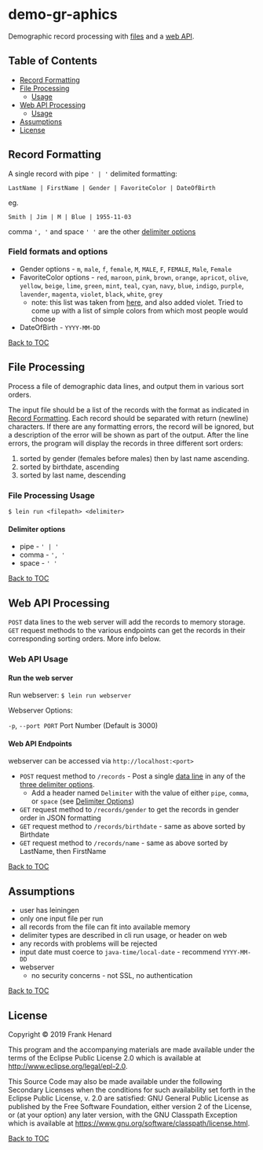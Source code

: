 # demo-gr-aphics

Demographic record processing with [files](#file-processing) and a [web API](#web-api-processing).

## Table of Contents

- [Record Formatting](#record-formatting)
- [File Processing](#file-processing)
    - [Usage](#file-processing-usage)
- [Web API Processing](#web-api-processing)
    - [Usage](#web-api-usage)
- [Assumptions](#assumptions)
- [License](#license)

## Record Formatting

A single record with pipe `' | '` delimited formatting:

`LastName | FirstName | Gender | FavoriteColor | DateOfBirth`

eg.

`Smith | Jim | M | Blue | 1955-11-03`

comma `', '` and space `' '` are the other [delimiter options](#delimiter-options)

### Field formats and options

- Gender options - `m`, `male`, `f`, `female`, `M`, `MALE`, `F`, `FEMALE`, `Male`, `Female`
- FavoriteColor options - `red`, `maroon`, `pink`, `brown`, `orange`, `apricot`, `olive`, `yellow`, `beige`, `lime`, `green`, `mint`, `teal`, `cyan`, `navy`, `blue`, `indigo`, `purple`, `lavender`, `magenta`, `violet`, `black`, `white`, `grey`
    - note: this list was taken from [here](https://sashat.me/2017/01/11/list-of-20-simple-distinct-colors/), and also added violet.  Tried to come up with a list of simple colors from which most people would choose
- DateOfBirth - `YYYY-MM-DD`

[Back to TOC](#table-of-contents)

## File Processing

Process a file of demographic data lines, and output them in various sort orders.

The input file should be a list of the records with the format as indicated in [Record Formatting](#record-formatting).  Each record should be separated with return (newline) characters.  If there are any formatting errors, the record will be ignored, but a description of the error will be shown as part of the output.  After the line errors, the program will display the records in three different sort orders:

1. sorted by gender (females before males) then by last name ascending.
2. sorted by birthdate, ascending
3. sorted by last name, descending


### File Processing Usage

`$ lein run <filepath> <delimiter>`

#### Delimiter options

- pipe - `' | '`
- comma - `', '`
- space - `' '`

[Back to TOC](#table-of-contents)

## Web API Processing

`POST` data lines to the web server will add the records to memory storage.  `GET` request methods to the various endpoints can get the records in their corresponding sorting orders.  More info below.

### Web API Usage

#### Run the web server

Run webserver: `$ lein run webserver`

Webserver Options:

`-p`, `--port PORT`  Port Number (Default is 3000)

#### Web API Endpoints

webserver can be accessed via `http://localhost:<port>`

- `POST` request method to `/records` - Post a single [data line](#record-formatting) in any of the [three delimiter options](#delimiter-options).
    - Add a header named `Delimiter` with the value of either `pipe`, `comma`, or `space` (see [Delimiter Options](#delimiter-options))
- `GET` request method to `/records/gender` to get the records in gender order in JSON formatting
- `GET` request method to `/records/birthdate` - same as above sorted by Birthdate
- `GET` request method to `/records/name` - same as above sorted by LastName, then FirstName

[Back to TOC](#table-of-contents)

## Assumptions

- user has leiningen
- only one input file per run
- all records from the file can fit into available memory
- delimiter types are described in cli run usage, or header on web
- any records with problems will be rejected
- input date must coerce to `java-time/local-date` - recommend `YYYY-MM-DD`
- webserver
    - no security concerns - not SSL, no authentication

[Back to TOC](#table-of-contents)

## License

Copyright © 2019 Frank Henard

This program and the accompanying materials are made available under the
terms of the Eclipse Public License 2.0 which is available at
http://www.eclipse.org/legal/epl-2.0.

This Source Code may also be made available under the following Secondary
Licenses when the conditions for such availability set forth in the Eclipse
Public License, v. 2.0 are satisfied: GNU General Public License as published by
the Free Software Foundation, either version 2 of the License, or (at your
option) any later version, with the GNU Classpath Exception which is available
at https://www.gnu.org/software/classpath/license.html.

[Back to TOC](#table-of-contents)
